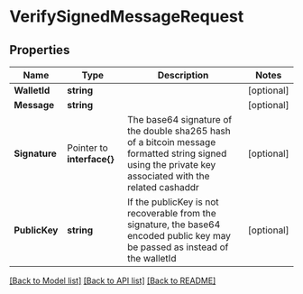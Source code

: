 # VerifySignedMessageRequest

## Properties

Name | Type | Description | Notes
------------ | ------------- | ------------- | -------------
**WalletId** | **string** |  | [optional] 
**Message** | **string** |  | [optional] 
**Signature** | Pointer to **interface{}** | The base64 signature of the double sha265 hash of a bitcoin message formatted string signed using the private key associated with the related cashaddr | [optional] 
**PublicKey** | **string** | If the publicKey is not recoverable from the signature, the base64 encoded public key may be passed as instead of the walletId | [optional] 

[[Back to Model list]](../README.md#documentation-for-models) [[Back to API list]](../README.md#documentation-for-api-endpoints) [[Back to README]](../README.md)


